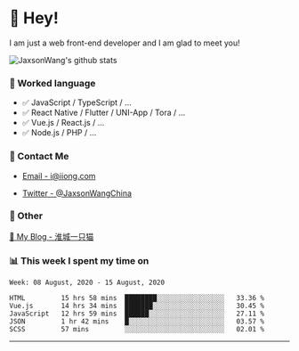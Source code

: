 # 👋 Hey!

I am just a web front-end developer and I am glad to meet you!

![JaxsonWang's github stats](https://github-readme-stats.vercel.app/api?username=JaxsonWang&&show_icons=true&&title_color=1abc9c&&icon_color=1abc9c)


### 📝 Worked language

- ✅ JavaScript / TypeScript / ...
- ✅ React Native / Flutter / UNI-App / Tora / ...
- ✅ Vue.js / React.js / ...
- ✅ Node.js / PHP / ...

### 📮 Contact Me

- [Email - i@iiong.com](mailto:i@iiong.com)

- [Twitter - @JaxsonWangChina](https://twitter.com/JaxsonWangChina)

### 🤪 Other

[📌 My Blog - 淮城一只猫](https://iiong.com)

### 📊 This week I spent my time on

<!--START_SECTION:waka-->
```text
Week: 08 August, 2020 - 15 August, 2020

HTML         15 hrs 58 mins  ████████░░░░░░░░░░░░░░░░░   33.36 % 
Vue.js       14 hrs 34 mins  ███████░░░░░░░░░░░░░░░░░░   30.45 % 
JavaScript   12 hrs 59 mins  ██████░░░░░░░░░░░░░░░░░░░   27.11 % 
JSON         1 hr 42 mins    █░░░░░░░░░░░░░░░░░░░░░░░░   03.57 % 
SCSS         57 mins         ░░░░░░░░░░░░░░░░░░░░░░░░░   02.01 %
```
<!--END_SECTION:waka-->

---
